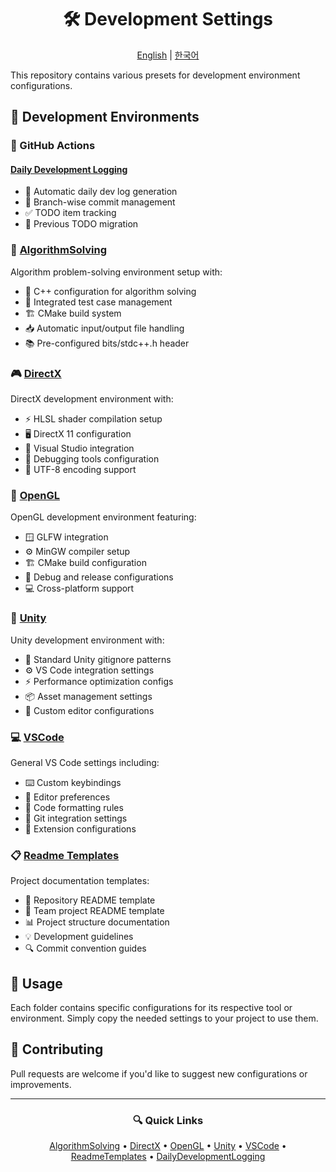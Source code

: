 <div align="center">

# 🛠 Development Settings

[English](README.en.md) | [한국어](README.md)

</div>

This repository contains various presets for development environment configurations.

## 🎯 Development Environments

### 🤖 GitHub Actions

#### [Daily Development Logging](https://github.com/Anxi77/.Settings/tree/main/Actions/DailyDevelopmentLogging)

- 📅 Automatic daily dev log generation
- 🌿 Branch-wise commit management
- ✅ TODO item tracking
- 🔄 Previous TODO migration

### 🧮 [AlgorithmSolving](https://github.com/Anxi77/.Settings/tree/main/AlgorithmSolving)

Algorithm problem-solving environment setup with:

- 📝 C++ configuration for algorithm solving
- 🔄 Integrated test case management
- 🏗 CMake build system
- 📥 Automatic input/output file handling
- 📚 Pre-configured bits/stdc++.h header

### 🎮 [DirectX](https://github.com/Anxi77/.Settings/tree/main/DirectX) 

DirectX development environment with:

- ⚡ HLSL shader compilation setup
- 🖥 DirectX 11 configuration
- 🔧 Visual Studio integration
- 🐛 Debugging tools configuration
- 📄 UTF-8 encoding support

### 🎨 [OpenGL](https://github.com/Anxi77/.Settings/tree/main/OpenGL)

OpenGL development environment featuring:

- 🪟 GLFW integration
- ⚙️ MinGW compiler setup
- 🏗 CMake build configuration
- 🔄 Debug and release configurations
- 💻 Cross-platform support

### 🎲 [Unity](https://github.com/Anxi77/.Settings/tree/main/Unity)

Unity development environment with:

- 📝 Standard Unity gitignore patterns
- ⚙️ VS Code integration settings
- ⚡ Performance optimization configs
- 📦 Asset management settings
- 🔧 Custom editor configurations

### 💻 [VSCode](https://github.com/Anxi77/.Settings/tree/main/VSCode)

General VS Code settings including:

- ⌨️ Custom keybindings
- 🎨 Editor preferences
- 📝 Code formatting rules
- 🔄 Git integration settings
- 🧩 Extension configurations

### 📋 [Readme Templates](https://github.com/Anxi77/.Settings/tree/main/Readme)

Project documentation templates:

- 📑 Repository README template
- 👥 Team project README template
- 📊 Project structure documentation
- 💡 Development guidelines
- 🔍 Commit convention guides

## 📖 Usage

Each folder contains specific configurations for its respective tool or environment. Simply copy the needed settings to your project to use them.

## 🤝 Contributing

Pull requests are welcome if you'd like to suggest new configurations or improvements.

---

<div align="center">

### 🔍 Quick Links

[AlgorithmSolving](https://github.com/Anxi77/.Settings/tree/main/AlgorithmSolving) •
[DirectX](https://github.com/Anxi77/.Settings/tree/main/DirectX) •
[OpenGL](https://github.com/Anxi77/.Settings/tree/main/OpenGL) •
[Unity](https://github.com/Anxi77/.Settings/tree/main/Unity) •
[VSCode](https://github.com/Anxi77/.Settings/tree/main/VSCode) •
[ReadmeTemplates](https://github.com/Anxi77/.Settings/tree/main/Readme) •
[DailyDevelopmentLogging](https://github.com/Anxi77/.Settings/tree/main/Actions/DailyDevelopmentLogging)

</div>
